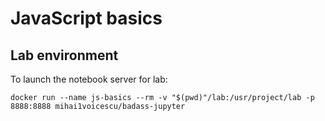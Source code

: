 # JavaScript basics

## Lab environment

To launch the notebook server for lab:
```
docker run --name js-basics --rm -v "$(pwd)"/lab:/usr/project/lab -p 8888:8888 mihai1voicescu/badass-jupyter
```

